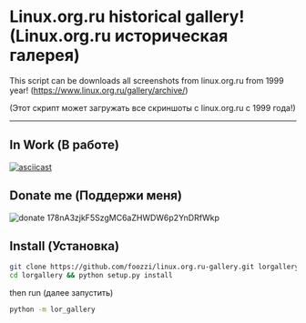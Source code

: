 Linux.org.ru historical gallery! (Linux.org.ru историческая галерея)
===================

This script can be downloads all screenshots from linux.org.ru from 1999 year! (https://www.linux.org.ru/gallery/archive/)

(Этот скрипт может загружать все скриншоты с linux.org.ru с 1999 года!)


----------


In Work (В работе)
-------------
[![asciicast](https://asciinema.org/a/1cx7zmathxfwast8bjoyrvusd.png)](https://asciinema.org/a/1cx7zmathxfwast8bjoyrvusd)


## Donate me (Поддержи меня) ##
![donate](https://www.gpg4win.org/img/bitcoin-logo.png)
178nA3zjkF5SzgMC6aZHWDW6p2YnDRfWkp

## Install (Установка) ##
```bash
git clone https://github.com/foozzi/linux.org.ru-gallery.git lorgallery
cd lorgallery && python setup.py install
```

then run (далее запустить)
```bash
python -m lor_gallery
```

